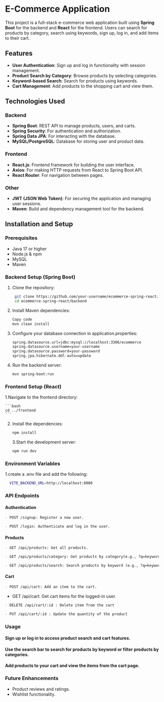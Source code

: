 # E-Commerce Application

This project is a full-stack e-commerce web application built using **Spring Boot** for the backend and **React** for the frontend. Users can search for products by category, search using keywords, sign up, log in, and add items to their cart.

## Features

- **User Authentication**: Sign up and log in functionality with session management.
- **Product Search by Category**: Browse products by selecting categories.
- **Keyword-based Search**: Search for products using keywords.
- **Cart Management**: Add products to the shopping cart and view them.
  
## Technologies Used

### Backend
- **Spring Boot**: REST API to manage products, users, and carts.
- **Spring Security**: For authentication and authorization.
- **Spring Data JPA**: For interacting with the database.
- **MySQL/PostgreSQL**: Database for storing user and product data.

### Frontend
- **React.js**: Frontend framework for building the user interface.
- **Axios**: For making HTTP requests from React to Spring Boot API.
- **React Router**: For navigation between pages.

### Other
- **JWT (JSON Web Token)**: For securing the application and managing user sessions.
- **Maven**: Build and dependency management tool for the backend.

## Installation and Setup

### Prerequisites
- Java 17 or higher
- Node.js & npm
- MySQL
- Maven

### Backend Setup (Spring Boot)

1. Clone the repository:
   ```bash
    git clone https://github.com/your-username/ecommerce-spring-react.git
    cd ecommerce-spring-react/backend
   ```
2. Install Maven dependencies:

    ```bash
    Copy code
    mvn clean install
    ```
3. Configure your database connection in application.properties:

    ```bash
    spring.datasource.url=jdbc:mysql://localhost:3306/ecommerce
    spring.datasource.username=your-username
    spring.datasource.password=your-password
    spring.jpa.hibernate.ddl-auto=update
    ```
4. Run the backend server:

    ```bash
    mvn spring-boot:run
    ```

### Frontend Setup (React)

1.Navigate to the frontend directory:

    ```bash
    cd ../frontend
    ```
2. Install the dependencies:

    ```bash
    npm install
    ```
    3.Start the development server:

    ```bash
    npm run dev
    ```
### Environment Variables
  1.create a .env file and add the following:

  ```bash
    VITE_BACKEND_URL=http://localhost:8080
  ```

### API Endpoints
#### Authentication
```md
- POST /signup: Register a new user.
```
```md
- POST /login: Authenticate and log in the user.
```
#### Products
```md
- GET /api/products: Get all products.
```
```md
- GET /api/products/category: Get products by category(e.g., ?q=keyword).
```
```md
- GET /api/products/search: Search products by keyword (e.g., ?q=keyword).
```
#### Cart
```md
- POST /api/cart: Add an item to the cart.
```
- GET /api/cart: Get cart items for the logged-in user.
```md
- DELETE /api/cart/:id : Delete item from the cart
``` 
```md
- PUT /api/cart/:id : Update the quantity of the product
```
### Usage
#### Sign up or log in to access product search and cart features.
#### Use the search bar to search for products by keyword or filter products by categories.
#### Add products to your cart and view the items from the cart page.
###  Future Enhancements
- Product reviews and ratings.
- Wishlist functionality.
